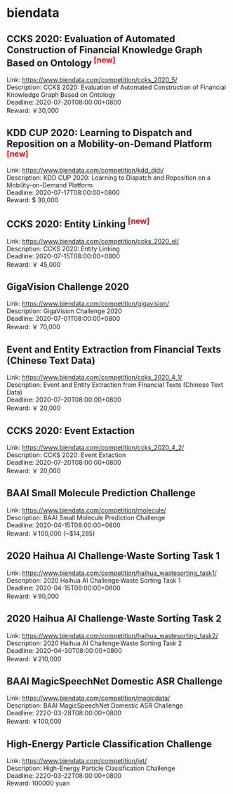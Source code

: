 # biendata



## CCKS 2020: Evaluation of Automated Construction of Financial Knowledge Graph Based on Ontology <sup style="color:red">[new]<sup>  

Link: https://www.biendata.com/competition/ccks_2020_5/  
Description: CCKS 2020: Evaluation of Automated Construction of Financial Knowledge Graph Based on Ontology  
Deadline: 2020-07-20T08:00:00+0800  
Reward: ￥30,000  


## KDD CUP 2020: Learning to Dispatch and Reposition on a Mobility-on-Demand Platform <sup style="color:red">[new]<sup>  

Link: https://www.biendata.com/competition/kdd_didi/  
Description: KDD CUP 2020: Learning to Dispatch and Reposition on a Mobility-on-Demand Platform  
Deadline: 2020-07-17T08:00:00+0800  
Reward: $ 30,000  


## CCKS 2020: Entity Linking <sup style="color:red">[new]<sup>  

Link: https://www.biendata.com/competition/ccks_2020_el/  
Description: CCKS 2020: Entity Linking  
Deadline: 2020-07-15T08:00:00+0800  
Reward: ￥ 45,000  


## GigaVision Challenge 2020

Link: https://www.biendata.com/competition/gigavision/  
Description: GigaVision Challenge 2020  
Deadline: 2020-07-01T08:00:00+0800  
Reward: ￥ 70,000  


## Event and Entity Extraction from Financial Texts (Chinese Text Data)

Link: https://www.biendata.com/competition/ccks_2020_4_1/  
Description: Event and Entity Extraction from Financial Texts (Chinese Text Data)  
Deadline: 2020-07-20T08:00:00+0800  
Reward: ￥ 20,000  


## CCKS 2020: Event Extaction

Link: https://www.biendata.com/competition/ccks_2020_4_2/  
Description: CCKS 2020: Event Extaction  
Deadline: 2020-07-20T08:00:00+0800  
Reward: ￥ 20,000  


## BAAI Small Molecule Prediction Challenge

Link: https://www.biendata.com/competition/molecule/  
Description: BAAI Small Molecule Prediction Challenge  
Deadline: 2020-04-15T08:00:00+0800  
Reward: ￥100,000 (~$14,285)  


## 2020 Haihua AI Challenge·Waste Sorting Task 1

Link: https://www.biendata.com/competition/haihua_wastesorting_task1/  
Description: 2020 Haihua AI Challenge·Waste Sorting Task 1  
Deadline: 2020-04-15T08:00:00+0800  
Reward: ￥90,000  


## 2020 Haihua AI Challenge·Waste Sorting Task 2

Link: https://www.biendata.com/competition/haihua_wastesorting_task2/  
Description: 2020 Haihua AI Challenge·Waste Sorting Task 2  
Deadline: 2020-04-30T08:00:00+0800  
Reward: ￥210,000  


## BAAI MagicSpeechNet Domestic ASR Challenge

Link: https://www.biendata.com/competition/magicdata/  
Description: BAAI MagicSpeechNet Domestic ASR Challenge  
Deadline: 2220-03-28T08:00:00+0800  
Reward: ￥100,000  


## High-Energy Particle Classification Challenge

Link: https://www.biendata.com/competition/jet/  
Description: High-Energy Particle Classification Challenge  
Deadline: 2220-03-22T08:00:00+0800  
Reward: 100000 yuan  


